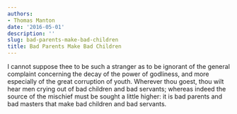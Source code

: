 ```yaml
---
authors:
- Thomas Manton
date: '2016-05-01'
description: ''
slug: bad-parents-make-bad-children
title: Bad Parents Make Bad Children
---
```

I cannot suppose thee to be such a stranger as to be ignorant of the general complaint concerning the decay of the power of godliness, and more especially of the great corruption of youth. Wherever thou goest, thou wilt hear men crying out of bad children and bad servants; whereas indeed the source of the mischief must be sought a little higher: it is bad parents and bad masters that make bad children and bad servants.



